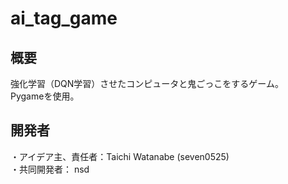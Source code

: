 # ai_tag_game

## 概要
強化学習（DQN学習）させたコンピュータと鬼ごっこをするゲーム。</br>
Pygameを使用。

## 開発者
・アイデア主、責任者：Taichi Watanabe (seven0525)</br>
・共同開発者： nsd
